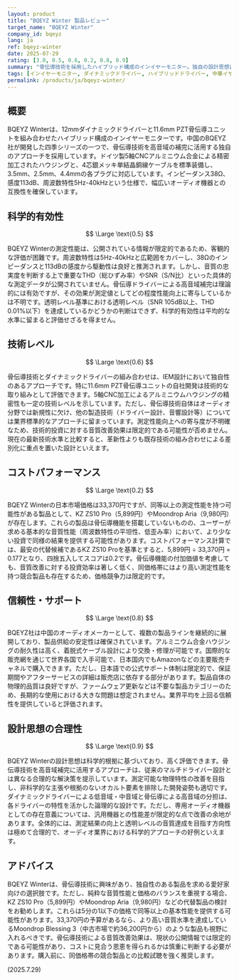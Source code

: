 ```yaml
---
layout: product
title: "BQEYZ Winter 製品レビュー"
target_name: "BQEYZ Winter"
company_id: bqeyz
lang: ja
ref: bqeyz-winter
date: 2025-07-29
rating: [3.0, 0.5, 0.6, 0.2, 0.8, 0.9]
summary: "骨伝導技術を採用したハイブリッド構成のインイヤーモニター。独自の設計思想は評価できるが、コストパフォーマンスに課題を抱える製品です。"
tags: [インイヤーモニター, ダイナミックドライバー, ハイブリッドドライバー, 中華イヤホン, 骨伝導]
permalink: /products/ja/bqeyz-winter/
---
```

## 概要

BQEYZ Winterは、12mmダイナミックドライバーと11.6mm PZT骨伝導ユニットを組み合わせたハイブリッド構成のインイヤーモニターです。中国のBQEYZ社が開発した四季シリーズの一つで、骨伝導技術を高音域の補完に活用する独自のアプローチを採用しています。ドイツ製5軸CNCアルミニウム合金による精密加工されたハウジングと、4芯銀メッキ単結晶銅線ケーブルを標準装備し、3.5mm、2.5mm、4.4mmの各プラグに対応しています。インピーダンス38Ω、感度113dB、周波数特性5Hz-40kHzという仕様で、幅広いオーディオ機器との互換性を確保しています。

## 科学的有効性

$$ \Large \text{0.5} $$

BQEYZ Winterの測定性能は、公開されている情報が限定的であるため、客観的な評価が困難です。周波数特性は5Hz-40kHzと広範囲をカバーし、38Ωのインピーダンスと113dBの感度から駆動性は良好と推測されます。しかし、音質の忠実度を判断する上で重要なTHD（総ひずみ率）やSNR（S/N比）といった具体的な測定データが公開されていません。骨伝導ドライバーによる高音域補完は理論的には有効ですが、その効果が測定値としてどの程度性能向上に寄与しているかは不明です。透明レベル基準における透明レベル（SNR 105dB以上、THD 0.01%以下）を達成しているかどうかの判断はできず、科学的有効性は平均的な水準に留まると評価せざるを得ません。

## 技術レベル

$$ \Large \text{0.6} $$

骨伝導技術とダイナミックドライバーの組み合わせは、IEM設計において独自性のあるアプローチです。特に11.6mm PZT骨伝導ユニットの自社開発は技術的な取り組みとして評価できます。5軸CNC加工によるアルミニウムハウジングの精密性も一定の技術レベルを示しています。ただし、骨伝導技術自体はオーディオ分野では新規性に欠け、他の製造技術（ドライバー設計、音響設計等）については業界標準的なアプローチに留まっています。測定性能向上への寄与度が不明確なため、技術的投資に対する音質改善効果は限定的である可能性が否めません。現在の最新技術水準と比較すると、革新性よりも既存技術の組み合わせによる差別化に重点を置いた設計といえます。

## コストパフォーマンス

$$ \Large \text{0.2} $$

BQEYZ Winterの日本市場価格は33,370円ですが、同等以上の測定性能を持つ可能性がある製品として、KZ ZS10 Pro（5,899円）やMoondrop Aria（9,980円）が存在します。これらの製品は骨伝導機能を搭載していないものの、ユーザーが求める基本的な音質性能（周波数特性の平坦性、低歪み率）において、より少ない投資で同様の結果を提供する可能性があります。コストパフォーマンス計算では、最安の代替候補であるKZ ZS10 Proを基準とすると、5,899円 ÷ 33,370円 = 0.177となり、四捨五入してスコアは0.2です。骨伝導機能の付加価値を考慮しても、音質改善に対する投資効率は著しく低く、同価格帯にはより高い測定性能を持つ競合製品も存在するため、価格競争力は限定的です。

## 信頼性・サポート

$$ \Large \text{0.8} $$

BQEYZ社は中国のオーディオメーカーとして、複数の製品ラインを継続的に展開しており、製品供給の安定性は確保されています。アルミニウム合金ハウジングの耐久性は高く、着脱式ケーブル設計により交換・修理が可能です。国際的な販売網を通じて世界各国で入手可能で、日本国内でもAmazonなどの主要販売チャネルで購入できます。ただし、日本語での公式サポート体制は限定的で、保証期間やアフターサービスの詳細は販売店に依存する部分があります。製品自体の物理的品質は良好ですが、ファームウェア更新などは不要な製品カテゴリーのため、長期的な使用における大きな問題は想定されません。業界平均を上回る信頼性を提供していると評価されます。

## 設計思想の合理性

$$ \Large \text{0.9} $$

BQEYZ Winterの設計思想は科学的根拠に基づいており、高く評価できます。骨伝導技術を高音域補完に活用するアプローチは、従来のマルチドライバー設計とは異なる合理的な解決策を提示しています。測定可能な物理特性の改善を目指し、非科学的な主張や根拠のないオカルト要素を排除した開発姿勢も適切です。ダイナミックドライバーによる低音域・中音域と骨伝導による高音域の分担は、各ドライバーの特性を活かした論理的な設計です。ただし、専用オーディオ機器としての存在意義については、汎用機器との性能差が限定的な点で改善の余地があります。全体的には、測定結果の向上と透明レベルの音質達成を目指す方向性は極めて合理的で、オーディオ業界における科学的アプローチの好例といえます。

## アドバイス

BQEYZ Winterは、骨伝導技術に興味があり、独自性のある製品を求める愛好家向けの選択肢です。ただし、純粋な音質性能と価格のバランスを重視する場合、KZ ZS10 Pro（5,899円）やMoondrop Aria（9,980円）などの代替製品の検討をお勧めします。これらは5分の1以下の価格で同等以上の基本性能を提供する可能性があります。33,370円の予算があるなら、より高い音質水準を達成しているMoondrop Blessing 3（中古市場で約36,200円から）のような製品も視野に入れるべきです。骨伝導技術による音質改善効果は、現状の公開情報では限定的である可能性があり、コストに見合う恩恵を得られるかは慎重に判断する必要があります。購入前に、同価格帯の競合製品との比較試聴を強く推奨します。

(2025.7.29)
